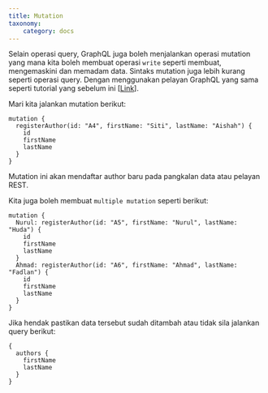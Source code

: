 ```yaml
---
title: Mutation
taxonomy:
    category: docs
---
```


Selain operasi query, GraphQL juga boleh menjalankan operasi mutation yang mana kita boleh membuat operasi ```write``` seperti membuat, mengemaskini dan memadam data. Sintaks mutation juga lebih kurang seperti operasi query. Dengan menggunakan pelayan GraphQL yang sama seperti tutorial yang sebelum ini [[Link](http://belajargraphql.herokuapp.com)].

Mari kita jalankan mutation berikut:
```
mutation {
  registerAuthor(id: "A4", firstName: "Siti", lastName: "Aishah") {
    id
    firstName
    lastName
  }
}
```

Mutation ini akan mendaftar author baru pada pangkalan data atau pelayan REST.

Kita juga boleh membuat ```multiple mutation``` seperti berikut:
```
mutation {
  Nurul: registerAuthor(id: "A5", firstName: "Nurul", lastName: "Huda") {
    id
    firstName
    lastName
  }
  Ahmad: registerAuthor(id: "A6", firstName: "Ahmad", lastName: "Fadlan") {
    id
    firstName
    lastName
  }
}
```

Jika hendak pastikan data tersebut sudah ditambah atau tidak sila jalankan query berikut:
```
{
  authors {
    firstName
    lastName
  }
}
```
